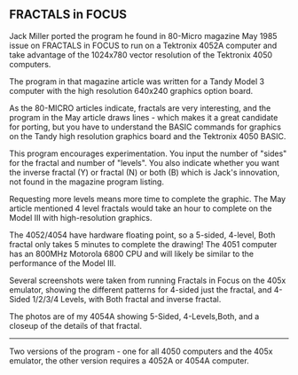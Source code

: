 FRACTALS in FOCUS
-------
Jack Miller ported the program he found in 80-Micro magazine May 1985 issue on FRACTALS in FOCUS to run on a Tektronix 4052A computer and take advantage of the 1024x780 vector resolution of the Tektronix 4050 computers.

The program in that magazine article was written for a Tandy Model 3 computer with the high resolution 640x240 graphics option board.

As the 80-MICRO articles indicate, fractals are very interesting, and the program in the May article draws lines - which makes it a great candidate for porting, but you have to understand the BASIC commands for graphics on the Tandy high resolution graphics board and the Tektronix 4050 BASIC.

This program encourages experimentation.  You input the number of "sides" for the fractal and number of "levels".  You also indicate whether you want the inverse fractal (Y) or fractal (N) or both (B) which is Jack's innovation, not found in the magazine program listing.

Requesting more levels means more time to complete the graphic.  The May article mentioned 4 level fractals would take an hour to complete on the Model III with high-resolution graphics.

The 4052/4054 have hardware floating point, so a 5-sided, 4-level, Both fractal only takes 5 minutes to complete the drawing!  The 4051 computer has an 800MHz Motorola 6800 CPU and will likely be similar to the performance of the Model III.

Several screenshots were taken from running Fractals in Focus on the 405x emulator, showing the different patterns for 4-sided just the fractal, and 4-Sided 1/2/3/4 Levels, with Both fractal and inverse fractal.

The photos are of my 4054A showing 5-Sided, 4-Levels,Both, and a closeup of the details of that fractal.

--------------
Two versions of the program - one for all 4050 computers and the 405x emulator, the other version requires a 4052A or 4054A computer.

